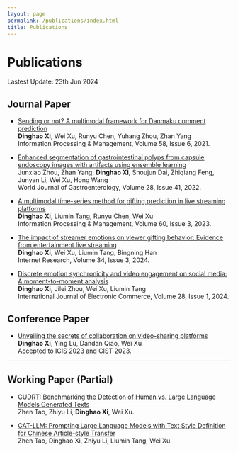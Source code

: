 ```yaml
---
layout: page
permalink: /publications/index.html
title: Publications
---
```


# Publications

Lastest Update: 23th Jun 2024&nbsp; 

## Journal Paper
- [Sending or not? A multimodal framework for Danmaku comment prediction](https://www.sciencedirect.com/science/article/pii/S0306457321001722) <br>**Dinghao Xi**, Wei Xu, Runyu Chen, Yuhang Zhou, Zhan Yang<br>Information Processing & Management, Volume 58, Issue 6, 2021.
  
- [Enhanced segmentation of gastrointestinal polyps from capsule endoscopy images with artifacts using ensemble learning](https://www.ncbi.nlm.nih.gov/pmc/articles/PMC9669827) <br> Junxiao Zhou, Zhan Yang, **Dinghao Xi**, Shoujun Dai, Zhiqiang Feng, Junyan Li, Wei Xu, Hong Wang<br>World Journal of Gastroenterology, Volume 28, Issue 41, 2022.
  
- [A multimodal time-series method for gifting prediction in live streaming platforms](https://www.sciencedirect.com/science/article/pii/S0306457322003557) <br>**Dinghao Xi**, Liumin Tang, Runyu Chen, Wei Xu<br>Information Processing & Management, Volume 60, Issue 3, 2023.

- [The impact of streamer emotions on viewer gifting behavior: Evidence from entertainment live streaming](https://www.emerald.com/insight/content/doi/10.1108/INTR-05-2022-0350/full/html) <br>**Dinghao Xi**, Wei Xu, Liumin Tang, Bingning Han<br>Internet Research, Volume 34, Issue 3, 2024.

- [Discrete emotion synchronicity and video engagement on social media: A moment-to-moment analysis](https://www.tandfonline.com/doi/abs/10.1080/10864415.2023.2295072) <br>**Dinghao Xi**, Jilei Zhou, Wei Xu, Liumin Tang <br>International Journal of Electronic Commerce, Volume 28, Issue 1, 2024.


## Conference Paper
- [Unveiling the secrets of collaboration on video-sharing platforms](https://aisel.aisnet.org/icis2023/socmedia_digcollab/socmedia_digcollab/5/) <br>**Dinghao Xi**, Ying Lu, Dandan Qiao, Wei Xu<br> Accepted to ICIS 2023 and CIST 2023.<br>

---

## Working Paper (Partial)
- [CUDRT: Benchmarking the Detection of Human vs. Large Language Models Generated Texts](https://arxiv.org/abs/2406.09056) <br> Zhen Tao, Zhiyu Li, **Dinghao Xi**, Wei Xu.

- [CAT-LLM: Prompting Large Language Models with Text Style Definition for Chinese Article-style Transfer](https://arxiv.org/abs/2401.05707) <br> Zhen Tao, Dinghao Xi, Zhiyu Li, Liumin Tang, Wei Xu.

